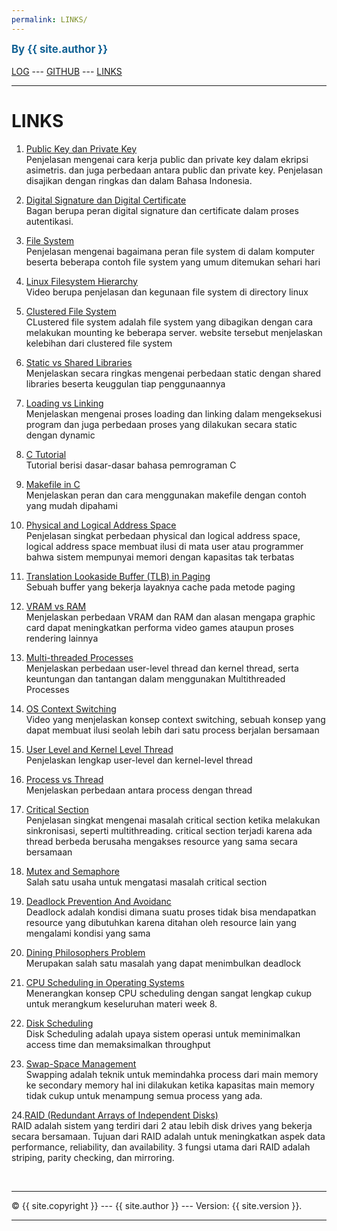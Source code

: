 ```yaml
---
permalink: LINKS/
---
```

<span style="color:rgb(16, 97, 148); font-weight:bold; font-size:larger;">By {{ site.author }}</span>
<br><br>
[LOG](TXT/mylog.txt) ---
[GITHUB](https://github.com/eruzetaien/os222/) ---
[LINKS](https://eruzetaien.github.io/os222/LINKS/) 
<br>
<hr>

# LINKS

1. [Public Key dan Private Key](https://pusatssl.com/public-key-private-key-enkripsi-asimetris-ssl-tls/)<br>
Penjelasan mengenai cara kerja public dan private key dalam ekripsi asimetris. dan juga 
perbedaan antara public dan private key. Penjelasan disajikan dengan ringkas dan dalam 
Bahasa Indonesia.

2. [Digital Signature dan Digital Certificate](https://www.aeteurope.com/wp-content/uploads/2017/06/digital-signature_certificate.png)<br>
Bagan berupa peran digital signature dan certificate dalam proses autentikasi.

3. [File System](https://www.howtogeek.com/196051/)<br>
Penjelasan mengenai bagaimana peran file system di dalam komputer beserta beberapa contoh file system yang umum ditemukan sehari hari

4. [Linux Filesystem Hierarchy](https://www.youtube.com/watch?v=HbgzrKJvDRw)<br>
Video berupa penjelasan dan kegunaan file system di directory linux

5. [Clustered File System](https://www.weka.io/learn/clustered-file-system/)<br> 
CLustered file system adalah file system yang dibagikan dengan cara melakukan mounting ke beberapa server. website tersebut menjelaskan kelebihan dari clustered file system
 
6. [Static vs Shared Libraries](https://www.youtube.com/watch?v=-vp9cFQCQCo)<br>
Menjelaskan secara ringkas mengenai perbedaan static dengan shared libraries beserta keuggulan tiap penggunaannya

7. [Loading vs Linking](https://www.geeksforgeeks.org/difference-between-loading-and-linking/)<br>
Menjelaskan mengenai proses loading dan linking dalam mengeksekusi program dan juga perbedaan proses yang dilakukan secara static dengan dynamic

8. [C Tutorial](https://www.w3schools.com/c/)<br>
Tutorial berisi dasar-dasar bahasa pemrograman C

9. [Makefile in C](https://www.includehelp.com/c-programming-questions/what-is-makefile.aspx)<br>
Menjelaskan peran dan cara menggunakan makefile dengan contoh yang mudah dipahami

10. [Physical and Logical Address Space](https://www.javatpoint.com/os-physical-and-logical-address-space)<br>
Penjelasan singkat perbedaan physical dan logical address space, logical address space membuat ilusi di mata user atau programmer bahwa sistem mempunyai memori dengan kapasitas tak terbatas
 
11. [Translation Lookaside Buffer (TLB) in Paging](https://www.geeksforgeeks.org/translation-lookaside-buffer-tlb-in-paging/)<br>
Sebuah buffer yang bekerja layaknya cache pada metode paging

12. [VRAM vs RAM](https://levvvel.com/vram-vs-ram/)<br>
Menjelaskan perbedaan VRAM dan RAM dan alasan mengapa graphic card dapat meningkatkan performa video games ataupun proses rendering lainnya

13. [Multi-threaded Processes](https://www.tutorialspoint.com/single-threaded-and-multi-threaded-processes)<br>
Menjelaskan perbedaan user-level thread dan kernel thread, serta keuntungan dan tantangan dalam menggunakan Multithreaded Processes

14. [OS Context Switching](https://www.youtube.com/watch?v=DKmBRl8j3Ak) <br>
Video yang menjelaskan konsep context switching, sebuah konsep yang dapat membuat ilusi seolah lebih dari satu process berjalan bersamaan

15. [User Level and Kernel Level Thread](https://alldifferences.net/difference-between-user-level-and-kernel-level-thread/) <br>
Penjelaskan lengkap user-level dan kernel-level thread

16. [Process vs Thread](https://www.javatpoint.com/process-vs-thread#:~:text=Thread-,A%20process%20is%20an%20instance%20of%20a%20program%20that%20is,are%20interdependent%20and%20share%20memory.) <br>
Menjelaskan perbedaan antara process dengan thread

17. [Critical Section](https://www.geeksforgeeks.org/g-fact-70/) <br>
Penjelasan singkat mengenai masalah critical section ketika melakukan sinkronisasi, seperti multithreading. critical section terjadi karena ada thread berbeda berusaha mengakses resource yang sama secara bersamaan

18. [Mutex and Semaphore](https://afteracademy.com/blog/difference-between-mutex-and-semaphore-in-operating-system) <br>
Salah satu usaha untuk mengatasi masalah critical section

19. [Deadlock Prevention And Avoidanc](https://www.geeksforgeeks.org/deadlock-prevention/) <br>
Deadlock adalah kondisi dimana suatu proses tidak bisa mendapatkan resource yang dibutuhkan karena ditahan oleh resource lain yang mengalami kondisi yang sama

20. [Dining Philosophers Problem](https://www.scaler.com/topics/operating-system/dining-philosophers-problem-in-os/) <br>
Merupakan salah satu masalah yang dapat menimbulkan deadlock

21. [CPU Scheduling in Operating Systems](https://www.geeksforgeeks.org/cpu-scheduling-in-operating-systems/) <br>
Menerangkan konsep CPU scheduling dengan sangat lengkap cukup untuk merangkum keseluruhan materi week 8.

22. [Disk Scheduling](https://www.javatpoint.com/os-disk-scheduling) <br>
Disk Scheduling adalah upaya sistem operasi untuk meminimalkan access time dan memaksimalkan throughput

23. [Swap-Space Management](https://www.geeksforgeeks.org/swap-space-management-in-operating-system/) <br>
Swapping adalah teknik untuk memindahka process dari main memory ke secondary memory hal ini dilakukan ketika kapasitas main memory tidak cukup untuk menampung semua process yang ada.

24.[RAID (Redundant Arrays of Independent Disks)](https://www.javatpoint.com/what-is-raid#:~:text=A%20RAID%20system%20consists%20of,array%20are%20called%20array%20members.) <br>
RAID adalah sistem yang terdiri dari 2 atau lebih disk drives yang bekerja secara bersamaan. Tujuan dari RAID adalah untuk meningkatkan aspek data performance, reliability, dan availability. 3 fungsi utama dari RAID adalah striping, parity checking, dan mirroring.

 

<br>
<hr>
&copy; {{ site.copyright }} --- {{ site.author }} --- Version: {{ site.version }}.
<hr>
<br>
